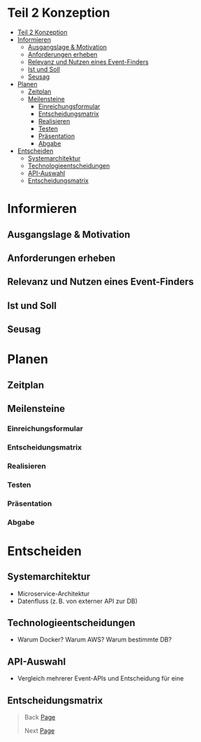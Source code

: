 # Teil 2 Konzeption

- [Teil 2 Konzeption](#teil-2-konzeption)
- [Informieren](#informieren)
  - [Ausgangslage \& Motivation](#ausgangslage--motivation)
  - [Anforderungen erheben](#anforderungen-erheben)
  - [Relevanz und Nutzen eines Event-Finders](#relevanz-und-nutzen-eines-event-finders)
  - [Ist und Soll](#ist-und-soll)
  - [Seusag](#seusag)
- [Planen](#planen)
  - [Zeitplan](#zeitplan)
  - [Meilensteine](#meilensteine)
    - [Einreichungsformular](#einreichungsformular)
    - [Entscheidungsmatrix](#entscheidungsmatrix)
    - [Realisieren](#realisieren)
    - [Testen](#testen)
    - [Präsentation](#präsentation)
    - [Abgabe](#abgabe)
- [Entscheiden](#entscheiden)
  - [Systemarchitektur](#systemarchitektur)
  - [Technologieentscheidungen](#technologieentscheidungen)
  - [API-Auswahl](#api-auswahl)
  - [Entscheidungsmatrix](#entscheidungsmatrix-1)


# Informieren
## Ausgangslage & Motivation
## Anforderungen erheben
## Relevanz und Nutzen eines Event-Finders
## Ist und Soll
## Seusag

# Planen
## Zeitplan
## Meilensteine
### Einreichungsformular
### Entscheidungsmatrix
### Realisieren
### Testen
### Präsentation
### Abgabe

# Entscheiden
## Systemarchitektur

- Microservice-Architektur
- Datenfluss (z. B. von externer API zur DB)

## Technologieentscheidungen

- Warum Docker? Warum AWS? Warum bestimmte DB?

## API-Auswahl
- Vergleich mehrerer Event-APIs und Entscheidung für eine

## Entscheidungsmatrix



> Back [Page](https://github.com/lauradubach/Semesterarbeit3/blob/main/Sites/Teil%202%20Konzeption.md)
>
> Next [Page](https://github.com/lauradubach/Semesterarbeit3/blob/main/Sites/Teil%201%20Initialisierung.md)